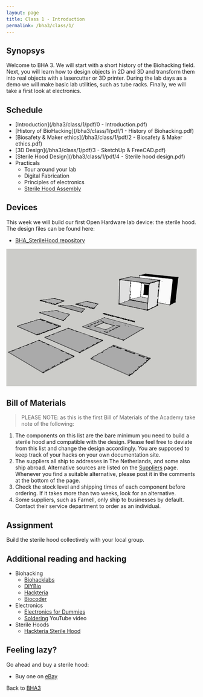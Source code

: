 ```yaml
---
layout: page
title: Class 1 - Introduction
permalink: /bha3/class/1/
---
```


## Synopsys

Welcome to BHA 3. We will start with a short history of the Biohacking field. Next, you will learn how to design objects in 2D and 3D and transform them into real objects with a lasercutter or 3D printer. During the lab days as a demo we will make basic lab utilities, such as tube racks. Finally, we will take a first look at electronics.

## Schedule

* [Introduction](/bha3/class/1/pdf/0 - Introduction.pdf)
* [History of BioHacking](/bha3/class/1/pdf/1 - History of Biohacking.pdf)
* [Biosafety & Maker ethics](/bha3/class/1/pdf/2 - Biosafety & Maker ethics.pdf)
* [3D Design](/bha3/class/1/pdf/3 - SketchUp & FreeCAD.pdf)
* [Sterile Hood Design](/bha3/class/1/pdf/4 - Sterile hood design.pdf)
* Practicals
  * Tour around your lab
  * Digital Fabrication
  * Principles of electronics
  * [Sterile Hood Assembly](https://github.com/BioHackAcademy/BHA_SterileHood/blob/master/SterileHood-Assembly.pdf)

## Devices

This week we will build our first Open Hardware lab device: the sterile hood. The design files can be found here:

* [BHA_SterileHood repository](http://www.github.com/biohackacademy/BHA_SterileHood)

![Magnetic Stirrer](/bha3/class/1/SterileHood.png)

## Bill of Materials

> PLEASE NOTE: as this is the first Bill of Materials of the Academy take note of the following:

1. The components on this list are the bare minimum you need to build a sterile hood and compatible with the design. Please feel free to deviate from this list and change the design accordingly. You are supposed to keep track of your hacks on your own documentation site.
2. The suppliers all ship to addresses in The Netherlands, and some also ship abroad. Alternative sources are listed on the [Suppliers](/suppliers/) page. Whenever you find a suitable alternative, please post it in the comments at the bottom of the page.
3. Check the stock level and shipping times of each component before ordering. If it takes more than two weeks, look for an alternative.
4. Some suppliers, such as Farnell, only ship to businesses by default. Contact their service department to order as an individual.

## Assignment

Build the sterile hood collectively with your local group.

## Additional reading and hacking

* Biohacking
  * [Biohacklabs](http://www.biohacklabs.org)
  * [DIYBio](http://www.diybio.org)
  * [Hackteria](http://www.hackteria.org)
  * [Biocoder](http://www.biocoder.com)
* Electronics
  * [Electronics for Dummies](http://www.amazon.com/Electronics-For-Dummies-Cathleen-Shamieh/dp/0470286970)
  * [Soldering](https://www.youtube.com/watch?v=oqV2xU1fee8) YouTube video
* Sterile Hoods
  * [Hackteria Sterile Hood](http://hackteria.org/wiki/index.php/DIY_Sterlisation_Hood)

## Feeling lazy?

Go ahead and buy a sterile hood:

* Buy one on [eBay](http://www.ebay.com/bhp/laminar-flow-hood)


Back to [BHA3](/bha3/)
